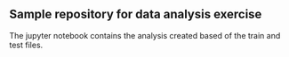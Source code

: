 ## Sample repository for data analysis exercise

The jupyter notebook contains the analysis created based of the train and test files.
